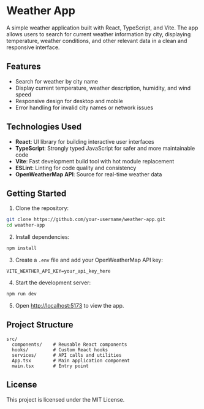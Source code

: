 # Weather App

A simple weather application built with React, TypeScript, and Vite. The app allows users to search for current weather information by city, displaying temperature, weather conditions, and other relevant data in a clean and responsive interface.

## Features

- Search for weather by city name
- Display current temperature, weather description, humidity, and wind speed
- Responsive design for desktop and mobile
- Error handling for invalid city names or network issues

## Technologies Used

- **React**: UI library for building interactive user interfaces
- **TypeScript**: Strongly typed JavaScript for safer and more maintainable code
- **Vite**: Fast development build tool with hot module replacement
- **ESLint**: Linting for code quality and consistency
- **OpenWeatherMap API**: Source for real-time weather data

## Getting Started

1. Clone the repository:

```bash
git clone https://github.com/your-username/weather-app.git
cd weather-app
```

2. Install dependencies:

```bash
npm install
```

3. Create a `.env` file and add your OpenWeatherMap API key:

```
VITE_WEATHER_API_KEY=your_api_key_here
```

4. Start the development server:

```bash
npm run dev
```

5. Open [http://localhost:5173](http://localhost:5173) to view the app.

## Project Structure

```
src/
  components/    # Reusable React components
  hooks/         # Custom React hooks
  services/      # API calls and utilities
  App.tsx        # Main application component
  main.tsx       # Entry point
```

## License

This project is licensed under the MIT License.
